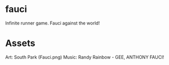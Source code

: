 # fauci

Infinite runner game. Fauci against the world!

# Assets 
Art: South Park (Fauci.png)
Music: Randy Rainbow - GEE, ANTHONY FAUCI!
